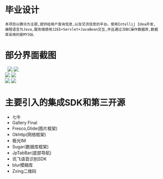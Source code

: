 # 毕业设计
    本项目以赛讯为主题,提供给用户查询信息,以及交流信息的平台。使用Intellij Idea开发,编程语言为Java,服务端使用J2EE+Servlet+JavaBean交互,并且通过JDBC操作数据库,数据库采用的是MYSQL
# 部分界面截图
   ![](https://github.com/peng8350/Saishi/blob/master/art/1.png)
   ![](https://github.com/peng8350/Saishi/blob/master/art/2.png)<br>
   ![](https://github.com/peng8350/Saishi/blob/master/art/3.png)
   ![](https://github.com/peng8350/Saishi/blob/master/art/4.png)<br>
   ![](https://github.com/peng8350/Saishi/blob/master/art/5.png)
   ![](https://github.com/peng8350/Saishi/blob/master/art/6.png)<br>
        
# 主要引入的集成SDK和第三开源
- 七牛
- Gallery Final
- Fresco,Glide(图片框架)
- Okhttp(网络框架)
- 极光IM
- Sugar(数据库框架)
- JpTabBar(底部导航)
- 讯飞语音识别SDK
- blur模糊库
- Zxing二维码
